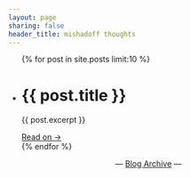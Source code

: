 ```yaml
---
layout: page
sharing: false
header_title: mishadoff thoughts
---
```


<div>
<ul id="nobullets" class="posts">
  {% for post in site.posts limit:10 %}
      <li>
        <h1>{{ post.title }}</h1>
	  <p>
	    {{ post.excerpt }}
	  </p>
	  <a href="{{ post.url | prepend: site.baseurl }}">Read on &rarr;</a>
	  </li>
	  <div id="empty"></div>
  {% endfor %}
</ul>
</div>

<div style="text-align:center">
  — <a href="/archive">Blog Archive</a> —
</div>
